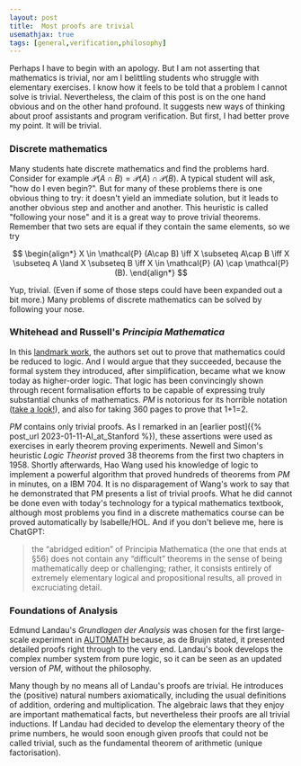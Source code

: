 ```yaml
---
layout: post
title:  Most proofs are trivial
usemathjax: true 
tags: [general,verification,philosophy]
---
```

Perhaps I have to begin with an apology. But I am not asserting that mathematics is trivial,
nor am I belittling students who struggle with elementary exercises.
I know how it feels to be told that a problem I cannot solve is trivial.
Nevertheless, the claim of this post is on the one hand obvious and on the other hand profound.
It suggests new ways of thinking about proof assistants and program verification.
But first, I had better prove my point. It will be trivial.

### Discrete mathematics

Many students hate discrete mathematics and find the problems hard.
Consider for example $\mathcal{P} (A\cap B) = \mathcal{P} (A) \cap \mathcal{P} (B)$.
A typical student will ask, "how do I even begin?".
But for many of these problems there is one obvious thing to try:
it doesn't yield an immediate solution, but it leads to another obvious step and another and another.
This heuristic is called "following your nose" and it is a great way to prove trivial theorems.
Remember that two sets are equal if they contain the same elements, so we try

$$ 
\begin{align*}
X \in \mathcal{P} (A\cap B) \iff X \subseteq A\cap B \iff X \subseteq A \land X \subseteq B \iff X \in \mathcal{P} (A) \cap \mathcal{P} (B). 
\end{align*}
$$

Yup, trivial. (Even if some of those steps could have been expanded out a bit more.)
Many problems of discrete mathematics can be solved by following your nose.

### Whitehead and Russell's *Principia Mathematica*

In this [landmark work](https://plato.stanford.edu/entries/principia-mathematica/), 
the authors set out to prove that mathematics could be reduced to logic.
And I would argue that they succeeded, because the formal system they introduced, 
after simplification, became what we know today as higher-order logic.
That logic has been convincingly shown through recent formalisation efforts
to be capable of expressing truly substantial chunks of mathematics.
*PM* is notorious for its horrible notation ([take a look!](https://archive.org/details/alfred-north-whitehead-bertrand-russel-principia-mathematica.-1/Alfred%20North%20Whitehead%2C%20Bertrand%20Russel%20-%20Principia%20Mathematica.%201/page/107/mode/2up)), 
and also for taking 360 pages to prove that 1+1=2.

*PM* contains only trivial proofs.
As I remarked in an [earlier post]({% post_url 2023-01-11-AI_at_Stanford %}), 
these assertions were used as exercises in early theorem proving experiments.
Newell and Simon's heuristic *Logic Theorist* proved 38 theorems from the first two chapters in 1958. 
Shortly afterwards, Hao Wang used his knowledge of logic to implement a powerful algorithm that proved
hundreds of theorems from *PM* in minutes, on a IBM 704.
It is no disparagement of Wang's work to say that he demonstrated that PM presents a list of trivial proofs.
What he did cannot be done even with today's technology for a typical mathematics textbook,
although most problems you find in a discrete mathematics course
can be proved automatically by Isabelle/HOL. And if you don't believe me, here is ChatGPT:

> the “abridged edition” of Principia Mathematica (the one that ends at §56) does not contain any “difficult” theorems in the sense of being mathematically deep or challenging; rather, it consists entirely of extremely elementary logical and propositional results, all proved in excruciating detail.

### Foundations of Analysis

Edmund Landau's *Grundlagen der Analysis* was chosen for the first large-scale experiment
in [AUTOMATH](https://lawrencecpaulson.github.io/tag/AUTOMATH) because, as de Bruijn stated,
it presented detailed proofs right through to the very end.
Landau's book develops the complex number system from pure logic, 
so it can be seen as an updated version of *PM*, without the philosophy.

Many though by no means all of Landau's proofs are trivial.
He introduces the (positive) natural numbers axiomatically,
including the usual definitions of addition, ordering and multiplication.
The algebraic laws that they enjoy are important mathematical facts, 
but nevertheless their proofs are all trivial inductions.
If Landau had decided to develop the elementary theory of the prime numbers,
he would soon enough given proofs that could not be called trivial,
such as the fundamental theorem of arithmetic (unique factorisation).
